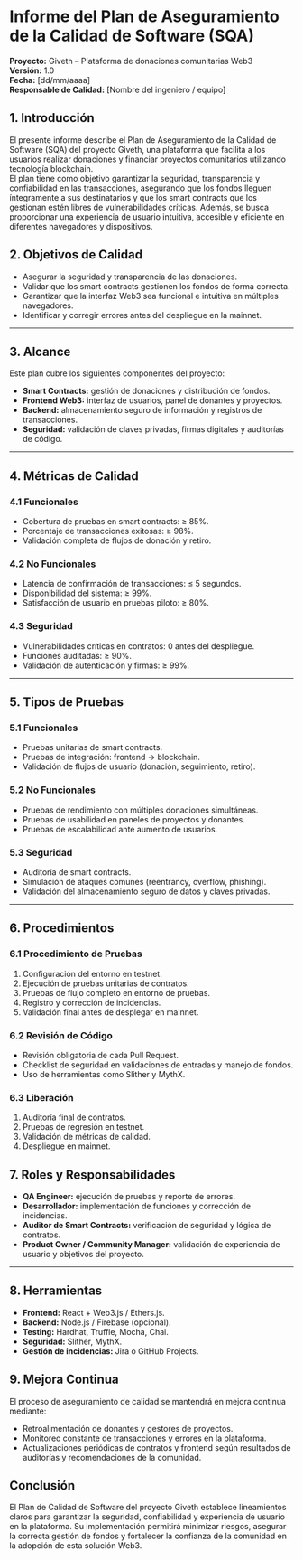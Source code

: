 # Informe del Plan de Aseguramiento de la Calidad de Software (SQA)

**Proyecto:** Giveth – Plataforma de donaciones comunitarias Web3  
**Versión:** 1.0  
**Fecha:** [dd/mm/aaaa]  
**Responsable de Calidad:** [Nombre del ingeniero / equipo]  

## 1. Introducción
El presente informe describe el Plan de Aseguramiento de la Calidad de Software (SQA) del proyecto Giveth, una plataforma que facilita a los usuarios realizar donaciones y financiar proyectos comunitarios utilizando tecnología blockchain.  
El plan tiene como objetivo garantizar la seguridad, transparencia y confiabilidad en las transacciones, asegurando que los fondos lleguen íntegramente a sus destinatarios y que los smart contracts que los gestionan estén libres de vulnerabilidades críticas. Además, se busca proporcionar una experiencia de usuario intuitiva, accesible y eficiente en diferentes navegadores y dispositivos.

## 2. Objetivos de Calidad
- Asegurar la seguridad y transparencia de las donaciones.
- Validar que los smart contracts gestionen los fondos de forma correcta.
- Garantizar que la interfaz Web3 sea funcional e intuitiva en múltiples navegadores.
- Identificar y corregir errores antes del despliegue en la mainnet.

---

## 3. Alcance
Este plan cubre los siguientes componentes del proyecto:
- **Smart Contracts:** gestión de donaciones y distribución de fondos.
- **Frontend Web3:** interfaz de usuarios, panel de donantes y proyectos.
- **Backend:** almacenamiento seguro de información y registros de transacciones.
- **Seguridad:** validación de claves privadas, firmas digitales y auditorías de código.

---

## 4. Métricas de Calidad

### 4.1 Funcionales
- Cobertura de pruebas en smart contracts: ≥ 85%.
- Porcentaje de transacciones exitosas: ≥ 98%.
- Validación completa de flujos de donación y retiro.

### 4.2 No Funcionales
- Latencia de confirmación de transacciones: ≤ 5 segundos.
- Disponibilidad del sistema: ≥ 99%.
- Satisfacción de usuario en pruebas piloto: ≥ 80%.

### 4.3 Seguridad
- Vulnerabilidades críticas en contratos: 0 antes del despliegue.
- Funciones auditadas: ≥ 90%.
- Validación de autenticación y firmas: ≥ 99%.

---

## 5. Tipos de Pruebas

### 5.1 Funcionales
- Pruebas unitarias de smart contracts.
- Pruebas de integración: frontend → blockchain.
- Validación de flujos de usuario (donación, seguimiento, retiro).

### 5.2 No Funcionales
- Pruebas de rendimiento con múltiples donaciones simultáneas.
- Pruebas de usabilidad en paneles de proyectos y donantes.
- Pruebas de escalabilidad ante aumento de usuarios.

### 5.3 Seguridad
- Auditoría de smart contracts.
- Simulación de ataques comunes (reentrancy, overflow, phishing).
- Validación del almacenamiento seguro de datos y claves privadas.

---

## 6. Procedimientos

### 6.1 Procedimiento de Pruebas
1. Configuración del entorno en testnet.
2. Ejecución de pruebas unitarias de contratos.
3. Pruebas de flujo completo en entorno de pruebas.
4. Registro y corrección de incidencias.
5. Validación final antes de desplegar en mainnet.

### 6.2 Revisión de Código
- Revisión obligatoria de cada Pull Request.
- Checklist de seguridad en validaciones de entradas y manejo de fondos.
- Uso de herramientas como Slither y MythX.

### 6.3 Liberación
1. Auditoría final de contratos.
2. Pruebas de regresión en testnet.
3. Validación de métricas de calidad.
4. Despliegue en mainnet.

## 7. Roles y Responsabilidades
- **QA Engineer:** ejecución de pruebas y reporte de errores.
- **Desarrollador:** implementación de funciones y corrección de incidencias.
- **Auditor de Smart Contracts:** verificación de seguridad y lógica de contratos.
- **Product Owner / Community Manager:** validación de experiencia de usuario y objetivos del proyecto.

---

## 8. Herramientas
- **Frontend:** React + Web3.js / Ethers.js.
- **Backend:** Node.js / Firebase (opcional).
- **Testing:** Hardhat, Truffle, Mocha, Chai.
- **Seguridad:** Slither, MythX.
- **Gestión de incidencias:** Jira o GitHub Projects.

## 9. Mejora Continua
El proceso de aseguramiento de calidad se mantendrá en mejora continua mediante:
- Retroalimentación de donantes y gestores de proyectos.
- Monitoreo constante de transacciones y errores en la plataforma.
- Actualizaciones periódicas de contratos y frontend según resultados de auditorías y recomendaciones de la comunidad.

## Conclusión
El Plan de Calidad de Software del proyecto Giveth establece lineamientos claros para garantizar la seguridad, confiabilidad y experiencia de usuario en la plataforma. Su implementación permitirá minimizar riesgos, asegurar la correcta gestión de fondos y fortalecer la confianza de la comunidad en la adopción de esta solución Web3.
